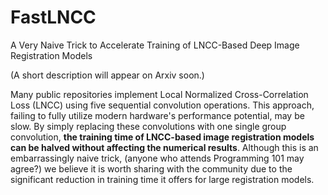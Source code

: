 # FastLNCC
A Very Naive Trick to Accelerate Training of LNCC-Based Deep Image Registration Models

(A short description will appear on Arxiv soon.)

Many public repositories implement Local Normalized Cross-Correlation Loss (LNCC) using five sequential convolution operations. This approach, failing to fully utilize modern hardware's performance potential, may be slow. By simply replacing these convolutions with one single group convolution, **the training time of LNCC-based image registration models can be halved without affecting the numerical results**. Although this is an embarrassingly naive trick, (anyone who attends Programming 101 may agree?) we believe it is worth sharing with the community due to the significant reduction in training time it offers for large registration models.

